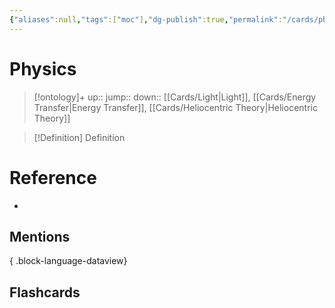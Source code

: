 ```yaml
---
{"aliases":null,"tags":["moc"],"dg-publish":true,"permalink":"/cards/physics/","dgPassFrontmatter":true}
---
```


# Physics

> [!ontology]+
> up:: 
> jump:: 
> down:: [[Cards/Light\|Light]], [[Cards/Energy Transfer\|Energy Transfer]], [[Cards/Heliocentric Theory\|Heliocentric Theory]]

> [!Definition] Definition

# Reference

- 

## Mentions


{ .block-language-dataview}

## Flashcards